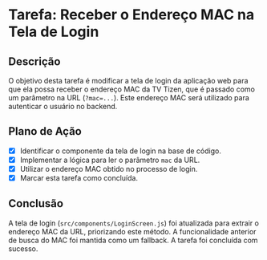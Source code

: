# Tarefa: Receber o Endereço MAC na Tela de Login

## Descrição

O objetivo desta tarefa é modificar a tela de login da aplicação web para que ela possa receber o endereço MAC da TV Tizen, que é passado como um parâmetro na URL (`?mac=...`). Este endereço MAC será utilizado para autenticar o usuário no backend.

## Plano de Ação

- [x] Identificar o componente da tela de login na base de código.
- [x] Implementar a lógica para ler o parâmetro `mac` da URL.
- [x] Utilizar o endereço MAC obtido no processo de login.
- [x] Marcar esta tarefa como concluída.

## Conclusão

A tela de login (`src/components/LoginScreen.js`) foi atualizada para extrair o endereço MAC da URL, priorizando este método. A funcionalidade anterior de busca do MAC foi mantida como um fallback. A tarefa foi concluída com sucesso. 